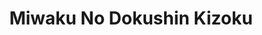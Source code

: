 --- 
title: "Miwaku No Dokushin Kizoku"
publishdate: "2019-5-31T16:48:46+02:00"
src: "https://365manga.net/manga/miwaku-no-dokushin-kizoku"
image: "https://data.365manga.net/images/thumbnails/19148-miwaku-no-dokushin-kizoku.jpg"
description: "In the Miwaku no Dokushin Kizoku (Bachelor Cousins) series: V.1 - Kojou ni Tsudou Ai (To Marry McKenzie) Greek tycoon Demetrios Karas can't concentrate. He's tried professional distance--and failed! Now he's in danger of blowing his whole business deal if he doesn't make his translator, Samantha Brewster, his mistress.... Satisfaction at last! As Demetrios expected, they are made for each other in the bedroom! Yet Samantha seems willing only to…"
---
